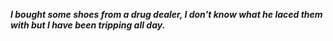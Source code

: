 _**I bought some shoes from a drug dealer, I don't know what he laced them with but I have been tripping all day.**_

